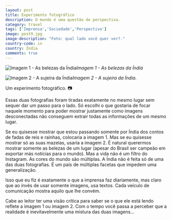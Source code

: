 ```yaml
---
layout: post
title: Experimento fotográfico
description: O mundo é uma questão de perspectiva.
category: travel
tags: ['Imprensa','Sociedade','Perspectiva']
image: post9.jpg
image-description: "Foto: qual lado você quer ver?."
country-code: in
country: Índia
comments: true
---
```


![Imagem 1 - As belezas da Índia]({{site.baseurl}}/assets/images/photos/posts/ricojaipur.jpg)*Imagem 1 - As belezas da Índia*

![Imagem 2 - A sujeira da Índia]({{site.baseurl}}/assets/images/photos/posts/pobrejaipur.jpg)*Imagem 2 - A sujeira da Índia.*


Um experimento fotográfico. :camera:

Essas duas fotografias foram tiradas exatamente no mesmo lugar sem sequer dar um passo para o lado. Só escolhi o que gostaria de focar naquele momento para poder mostrar justamente como imagens desconectadas não conseguem extrair todas as informações de um mesmo lugar.

Se eu quisesse mostrar que estou passando somente por Índia dos contos de fadas de reis e rainhas, colocaria a imagem 1. Mas se eu quisesse mostrar só as suas mazelas, usaria a imagem 2. É natural querermos mostrar somente as belezas de um lugar (apesar do Brasil ser campeão em exportar más notícias para o mundo). Mas a vida não é um filtro do Instagram. As cores do mundo são múltiplas. A Índia não é feita só de uma das duas fotografias. É um país de múltiplas facetas que impedem uma generalização.

Isso que eu fiz é exatamente o que a imprensa faz diariamente, mas claro que ao invés de usar somente imagens, usa textos. Cada veículo de comunicação mostra aquilo que lhe convém. 

Cabe ao leitor ter uma visão crítica para saber se o que ele está lendo reflete a imagem 1 ou imagem 2. Com o tempo você passa a perceber que a realidade é inevitavelmente uma mistura das duas imagens...
